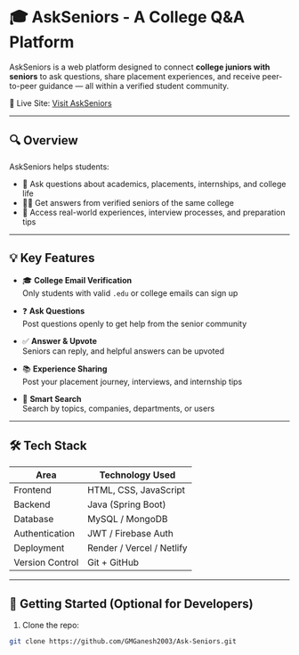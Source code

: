 # 🎓 AskSeniors - A College Q&A Platform

AskSeniors is a web platform designed to connect **college juniors with seniors** to ask questions, share placement experiences, and receive peer-to-peer guidance — all within a verified student community.

🔗 Live Site: [Visit AskSeniors](https://tinyurl.com/GMGANESH)

---

## 🔍 Overview

AskSeniors helps students:

- 📝 Ask questions about academics, placements, internships, and college life
- 🧑‍🎓 Get answers from verified seniors of the same college
- 📖 Access real-world experiences, interview processes, and preparation tips

---

## 💡 Key Features

- 🎓 **College Email Verification**  
  Only students with valid `.edu` or college emails can sign up

- ❓ **Ask Questions**  
  Post questions openly to get help from the senior community

- ✅ **Answer & Upvote**  
  Seniors can reply, and helpful answers can be upvoted

- 📚 **Experience Sharing**  
  Post your placement journey, interviews, and internship tips

- 🔎 **Smart Search**  
  Search by topics, companies, departments, or users

---

## 🛠 Tech Stack

| Area            | Technology Used        |
|------------------|------------------------|
| Frontend         | HTML, CSS, JavaScript |
| Backend          | Java (Spring Boot)    |
| Database         | MySQL / MongoDB       |
| Authentication   | JWT / Firebase Auth   |
| Deployment       | Render / Vercel / Netlify |
| Version Control  | Git + GitHub          |

---

## 🚀 Getting Started (Optional for Developers)

1. Clone the repo:
```bash
git clone https://github.com/GMGanesh2003/Ask-Seniors.git
